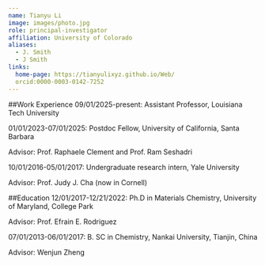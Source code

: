 ```yaml
---
name: Tianyu Li
image: images/photo.jpg
role: principal-investigator
affiliation: University of Colorado
aliases:
  - J. Smith
  - J Smith
links:
  home-page: https://tianyulixyz.github.io/Web/
  orcid:0000-0003-0142-7252
---
```


##Work Experience
09/01/2025-present: Assistant Professor, Louisiana Tech University

01/01/2023-07/01/2025: Postdoc Fellow, University of California, Santa Barbara

Advisor: Prof. Raphaele Clement and Prof. Ram Seshadri


10/01/2016-05/01/2017: Undergraduate research intern, Yale University

Advisor: Prof. Judy J. Cha (now in Cornell)


##Education
12/01/2017-12/21/2022: Ph.D in Materials Chemistry, University of Maryland, College Park

Advisor: Prof. Efrain E. Rodriguez


07/01/2013-06/01/2017: B. SC in Chemistry, Nankai University, Tianjin, China

Advisor: Wenjun Zheng
